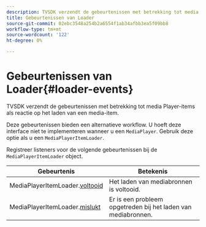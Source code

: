 ```yaml
---
description: TVSDK verzendt de gebeurtenissen met betrekking tot media Player-items als reactie op het laden van een media-item.
title: Gebeurtenissen van Loader
source-git-commit: 02ebc3548a254b2a6554f1ab34afbb3ea5f09bb8
workflow-type: tm+mt
source-wordcount: '122'
ht-degree: 0%

---
```


# Gebeurtenissen van Loader{#loader-events}

TVSDK verzendt de gebeurtenissen met betrekking tot media Player-items als reactie op het laden van een media-item.

Deze gebeurtenissen bieden een alternatieve workflow. U hoeft deze interface niet te implementeren wanneer u een `MediaPlayer`. Gebruik deze optie als u een `MediaPlayerItemLoader`.

Registreer listeners voor de volgende gebeurtenissen bij de `MediaPlayerItemLoader` object.

| Gebeurtenis | Betekenis |
|---|---|
| MediaPlayerItemLoader.[voltooid](https://help.adobe.com/en_US/primetime/api/psdk/asdoc-dhls_1.4/com/adobe/mediacore/MediaPlayerItemLoader.html#event:completed) | Het laden van mediabronnen is voltooid. |
| MediaPlayerItemLoader.[mislukt](https://help.adobe.com/en_US/primetime/api/psdk/asdoc-dhls_1.4/com/adobe/mediacore/MediaPlayerItemLoader.html#event:failed) | Er is een probleem opgetreden bij het laden van mediabronnen. |
